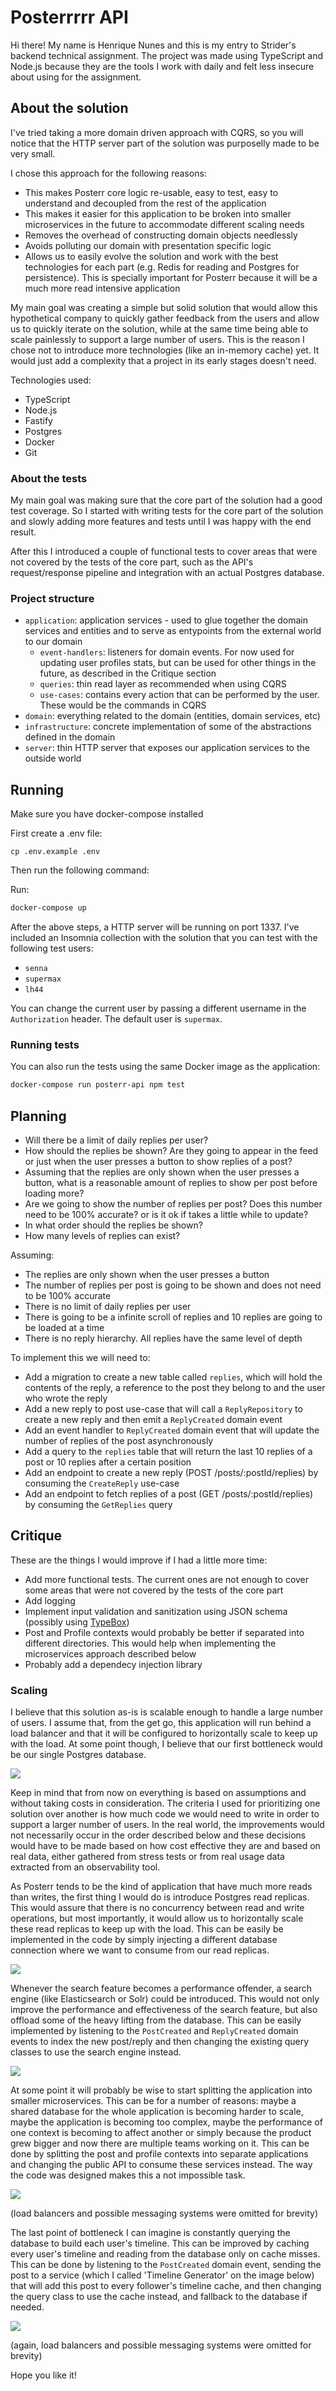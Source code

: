 # Posterrrrr API

Hi there! My name is Henrique Nunes and this is my entry to Strider's backend technical assignment. The project was made using TypeScript and Node.js because they are the tools I work with daily and felt less insecure about using for the assignment.

## About the solution

I've tried taking a more domain driven approach with CQRS, so you will notice that the HTTP server part of the solution was purposelly made to be very small.

I chose this approach for the following reasons:
- This makes Posterr core logic re-usable, easy to test, easy to understand and decoupled from the rest of the application
- This makes it easier for this application to be broken into smaller microservices in the future to accommodate different scaling needs
- Removes the overhead of constructing domain objects needlessly
- Avoids polluting our domain with presentation specific logic
- Allows us to easily evolve the solution and work with the best technologies for each part (e.g. Redis for reading and Postgres for persistence). This is specially important for Posterr because it will be a much more read intensive application

My main goal was creating a simple but solid solution that would allow this hypothetical company to quickly gather feedback from the users and allow us to quickly iterate on the solution, while at the same time being able to scale painlessly to support a large number of users. This is the reason I chose not to introduce more technologies (like an in-memory cache) yet. It would just add a complexity that a project in its early stages doesn't need.

Technologies used:
- TypeScript
- Node.js
- Fastify
- Postgres
- Docker
- Git

### About the tests
My main goal was making sure that the core part of the solution had a good test coverage. So I started with writing tests for the core part of the solution and slowly adding more features and tests until I was happy with the end result.

After this I introduced a couple of functional tests to cover areas that were not covered by the tests of the core part, such as the API's request/response pipeline and integration with an actual Postgres database.

### Project structure
- `application`: application services - used to glue together the domain services and entities and to serve as entypoints from the external world to our domain
  - `event-handlers`: listeners for domain events. For now used for updating user profiles stats, but can be used for other things in the future, as described in the Critique section
  - `queries`: thin read layer as recommended when using CQRS
  - `use-cases`: contains every action that can be performed by the user. These would be the commands in CQRS
- `domain`: everything related to the domain (entities, domain services, etc)
- `infrastructure`: concrete implementation of some of the abstractions defined in the domain
- `server`: thin HTTP server that exposes our application services to the outside world

## Running

Make sure you have docker-compose installed

First create a .env file:
```
cp .env.example .env
```

Then run the following command:

Run:
```sh
docker-compose up
```

After the above steps, a HTTP server will be running on port 1337. I've included an Insomnia collection with the solution that you can test with the following test users:
- `senna`
- `supermax`
- `lh44`

You can change the current user by passing a different username in the `Authorization` header. The default user is `supermax`.

### Running tests

You can also run the tests using the same Docker image as the application:
```sh
docker-compose run posterr-api npm test
```

## Planning

- Will there be a limit of daily replies per user?
- How should the replies be shown? Are they going to appear in the feed or just when the user presses a button to show replies of a post?
- Assuming that the replies are only shown when the user presses a button, what is a reasonable amount of replies to show per post before loading more?
- Are we going to show the number of replies per post? Does this number need to be 100% accurate? or is it ok if takes a little while to update?
- In what order should the replies be shown?
- How many levels of replies can exist?

Assuming:
- The replies are only shown when the user presses a button
- The number of replies per post is going to be shown and does not need to be 100% accurate
- There is no limit of daily replies per user
- There is going to be a infinite scroll of replies and 10 replies are going to be loaded at a time
- There is no reply hierarchy. All replies have the same level of depth

To implement this we will need to:
- Add a migration to create a new table called `replies`, which will hold the contents of the reply, a reference to the post they belong to and the user who wrote the reply
- Add a new reply to post use-case that will call a `ReplyRepository` to create a new reply and then emit a `ReplyCreated` domain event
- Add an event handler to `ReplyCreated` domain event that will update the number of replies of the post asynchronously
- Add a query to the `replies` table that will return the last 10 replies of a post or 10 replies after a certain position
- Add an endpoint to create a new reply (POST /posts/:postId/replies) by consuming the `CreateReply` use-case
- Add an endpoint to fetch replies of a post (GET /posts/:postId/replies) by consuming the `GetReplies` query

## Critique

These are the things I would improve if I had a little more time:
- Add more functional tests. The current ones are not enough to cover some areas that were not covered by the tests of the core part
- Add logging
- Implement input validation and sanitization using JSON schema (possibly using [TypeBox](https://github.com/sinclairzx81/typebox))
- Post and Profile contexts would probably be better if separated into different directories. This would help when implementing the microservices approach described below
- Probably add a dependecy injection library

### Scaling

I believe that this solution as-is is scalable enough to handle a large number of users. I assume that, from the get go, this application will run behind a load balancer and that it will be configured to horizontally scale to keep up with the load. At some point though, I believe that our first bottleneck would be our single Postgres database.

![](docs/initial-version.jpg)

Keep in mind that from now on everything is based on assumptions and without taking costs in consideration. The criteria I used for prioritizing one solution over another is how much code we would need to write in order to support a larger number of users. In the real world, the improvements would not necessarily occur in the order described below and these decisions would have to be made based on how cost effective they are and based on real data, either gathered from stress tests or from real usage data extracted from an observability tool.

As Posterr tends to be the kind of application that have much more reads than writes, the first thing I would do is introduce Postgres read replicas. This would assure that there is no concurrency between read and write operations, but most importantly, it would allow us to horizontally scale these read replicas to keep up with the load. This can be easily be implemented in the code by simply injecting a different database connection where we want to consume from our read replicas.

![](docs/replicas.jpg)

Whenever the search feature becomes a performance offender, a search engine (like Elasticsearch or Solr) could be introduced. This would not only improve the performance and effectiveness of the search feature, but also offload some of the heavy lifting from the database. This can be easily implemented by listening to the `PostCreated` and `ReplyCreated` domain events to index the new post/reply and then changing the existing query classes to use the search engine instead.

![](docs/search-engine.jpg)


At some point it will probably be wise to start splitting the application into smaller microservices. This can be for a number of reasons: maybe a shared database for the whole application is becoming harder to scale, maybe the application is becoming too complex, maybe the performance of one context is becoming to affect another or simply because the product grew bigger and now there are multiple teams working on it. This can be done by splitting the post and profile contexts into separate applications and changing the public API to consume these services instead. The way the code was designed makes this a not impossible task.

![](docs/smaller-services.jpg)

(load balancers and possible messaging systems were omitted for brevity)

The last point of bottleneck I can imagine is constantly querying the database to build each user's timeline. This can be improved by caching every user's timeline and reading from the database only on cache misses. This can be done by listening to the `PostCreated` domain event, sending the post to a service (which I called 'Timeline Generator' on the image below) that will add this post to every follower's timeline cache, and then changing the query class to use the cache instead, and fallback to the database if needed.

![](docs/in-memory-cache.jpg)

(again, load balancers and possible messaging systems were omitted for brevity)

Hope you like it!
